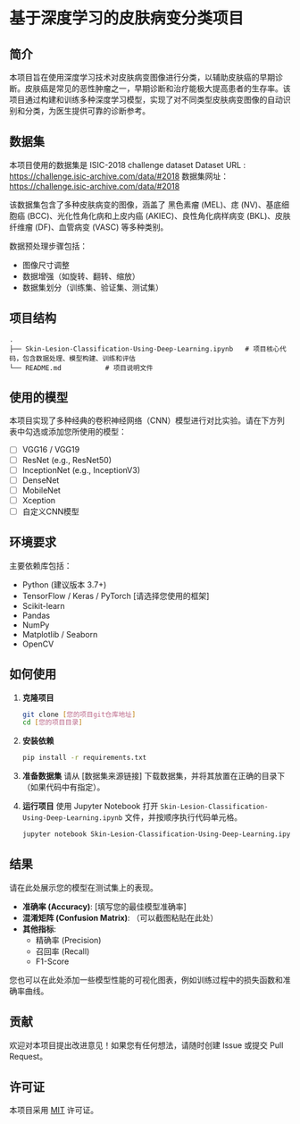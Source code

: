 # 基于深度学习的皮肤病变分类项目

## 简介

本项目旨在使用深度学习技术对皮肤病变图像进行分类，以辅助皮肤癌的早期诊断。皮肤癌是常见的恶性肿瘤之一，早期诊断和治疗能极大提高患者的生存率。该项目通过构建和训练多种深度学习模型，实现了对不同类型皮肤病变图像的自动识别和分类，为医生提供可靠的诊断参考。

## 数据集

本项目使用的数据集是 ISIC-2018 challenge dataset
Dataset URL : https://challenge.isic-archive.com/data/#2018
数据集网址： https://challenge.isic-archive.com/data/#2018

该数据集包含了多种皮肤病变的图像，涵盖了 黑色素瘤 (MEL)、痣 (NV)、基底细胞癌 (BCC)、光化性角化病和上皮内癌 (AKIEC)、良性角化病样病变 (BKL)、皮肤纤维瘤 (DF)、血管病变 (VASC) 等多种类别。

数据预处理步骤包括：
- 图像尺寸调整
- 数据增强（如旋转、翻转、缩放）
- 数据集划分（训练集、验证集、测试集）

## 项目结构

```
.
├── Skin-Lesion-Classification-Using-Deep-Learning.ipynb   # 项目核心代码，包含数据处理、模型构建、训练和评估
└── README.md           # 项目说明文件
```

## 使用的模型

本项目实现了多种经典的卷积神经网络（CNN）模型进行对比实验。请在下方列表中勾选或添加您所使用的模型：

- [ ] VGG16 / VGG19
- [ ] ResNet (e.g., ResNet50)
- [ ] InceptionNet (e.g., InceptionV3)
- [ ] DenseNet
- [ ] MobileNet
- [ ] Xception
- [ ] 自定义CNN模型

## 环境要求

主要依赖库包括：
- Python (建议版本 3.7+)
- TensorFlow / Keras / PyTorch [请选择您使用的框架]
- Scikit-learn
- Pandas
- NumPy
- Matplotlib / Seaborn
- OpenCV

## 如何使用

1.  **克隆项目**
    ```bash
    git clone [您的项目git仓库地址]
    cd [您的项目目录]
    ```

2.  **安装依赖**
    ```bash
    pip install -r requirements.txt
    ```

3.  **准备数据集**
    请从 [数据集来源链接] 下载数据集，并将其放置在正确的目录下（如果代码中有指定）。

4.  **运行项目**
    使用 Jupyter Notebook 打开 `Skin-Lesion-Classification-Using-Deep-Learning.ipynb` 文件，并按顺序执行代码单元格。
    ```bash
    jupyter notebook Skin-Lesion-Classification-Using-Deep-Learning.ipynb
    ```

## 结果

请在此处展示您的模型在测试集上的表现。

- **准确率 (Accuracy)**: [填写您的最佳模型准确率]
- **混淆矩阵 (Confusion Matrix)**:
  （可以截图粘贴在此处）
- **其他指标**:
  - 精确率 (Precision)
  - 召回率 (Recall)
  - F1-Score

您也可以在此处添加一些模型性能的可视化图表，例如训练过程中的损失函数和准确率曲线。

## 贡献

欢迎对本项目提出改进意见！如果您有任何想法，请随时创建 Issue 或提交 Pull Request。

## 许可证

本项目采用 [MIT](https://opensource.org/licenses/MIT) 许可证。

